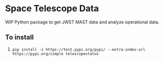 # Space Telescope Data

WIP Python package to get JWST MAST data and analyze operational data.

## To install
1. `pip install -i https://test.pypi.org/pypi/ --extra-index-url https://pypi.org/simple telescopestatus`